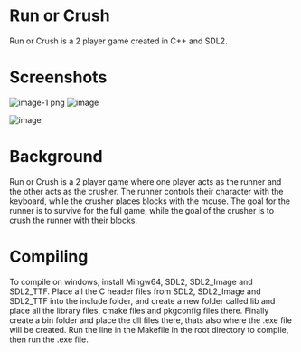 # Run or Crush
Run or Crush is a 2 player game created in C++ and SDL2. 

# Screenshots
![image-1 png](https://github.com/abbas-PM/Run-or-Crush/assets/116516812/662be4d2-d101-480c-9655-aa42f212a72a) ![image](https://github.com/abbas-PM/Run-or-Crush/assets/116516812/db177e32-5c60-4de7-921f-8f871143d390)




![image](https://github.com/abbas-PM/Run-or-Crush/assets/116516812/38411f3e-c3b7-43e1-8903-5aacd12470df)

# Background
Run or Crush is a 2 player game where one player acts as the runner and the other acts as the crusher. The runner controls their
character with the keyboard, while the crusher places blocks with the mouse. The goal for the runner is to survive for the full game, 
while the goal of the crusher is to crush the runner with their blocks.

# Compiling
To compile on windows, install Mingw64, SDL2, SDL2_Image and SDL2_TTF. Place all the C header files from SDL2, SDL2_Image and SDL2_TTF into the include folder, 
and create a new folder called lib and place all the library files, cmake files and pkgconfig files there. Finally create a bin folder and place the dll files
there, thats also where the .exe file will be created. Run the line in the Makefile in the root directory to compile, then run the .exe file.






